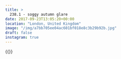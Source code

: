 ```yaml
---
title: >
  238.1 - soggy autumn glare
date: 2017-09-23T13:05:20+00:00
location: "London, United Kingdom"
image: "/img/a7bb705ee04ac601bf018e8c3b29b92b.jpg"
draft: false
instagram: true
---
```


{{<photo src="/img/a7bb705ee04ac601bf018e8c3b29b92b.jpg">}}
